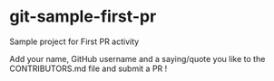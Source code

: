 # git-sample-first-pr
Sample project for First PR activity 

Add your name, GitHub username and a saying/quote you like to the CONTRIBUTORS.md file and submit a PR !
